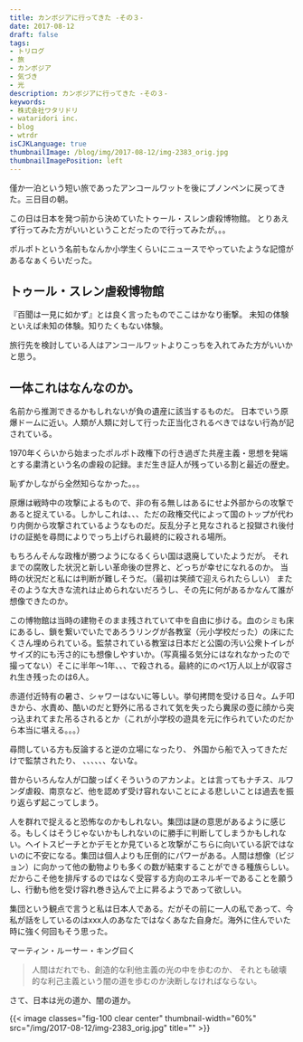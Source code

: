 ```yaml
---
title: カンボジアに行ってきた -その３-
date: 2017-08-12
draft: false
tags:
- トリログ
- 旅
- カンボジア
- 気づき
- 光
description: カンボジアに行ってきた -その３-
keywords:
- 株式会社ワタリドリ
- wataridori inc.
- blog
- wtrdr
isCJKLanguage: true
thumbnailImage: /blog/img/2017-08-12/img-2383_orig.jpg
thumbnailImagePosition: left
---
```

僅か一泊という短い旅であったアンコールワットを後にプノンペンに戻ってきた。三日目の朝。

この日は日本を発つ前から決めていたトゥール・スレン虐殺博物館。
とりあえず行ってみた方がいいということだったので行ってみたが。。。

ポルポトという名前もなんか小学生くらいにニュースでやっていたような記憶があるなぁくらいだった。

## トゥール・スレン虐殺博物館
『百聞は一見に如かず』とは良く言ったものでここはかなり衝撃。
未知の体験といえば未知の体験。知りたくもない体験。

旅行先を検討している人はアンコールワットよりこっちを入れてみた方がいいかと思う。

## 一体これはなんなのか。
名前から推測できるかもしれないが負の遺産に該当するものだ。
日本でいう原爆ドームに近い。人類が人類に対して行った正当化されるべきではない行為が記されている。

1970年くらいから始まったポルポト政権下の行き過ぎた共産主義・思想を発端とする粛清という名の虐殺の記録。まだ生き証人が残っている割と最近の歴史。

恥ずかしながら全然知らなかった。。。

原爆は戦時中の攻撃によるもので、非の有る無しはあるにせよ外部からの攻撃であると捉えている。しかしこれは、、、ただの政権交代によって国のトップが代わり内側から攻撃されているようなものだ。反乱分子と見なされると投獄され後付けの証拠を尋問によりでっち上げられ最終的に殺される場所。

もちろんそんな政権が勝つようになるくらい国は退廃していたようだが。
それまでの腐敗した状況と新しい革命後の世界と、どっちが幸せになれるのか。
当時の状況だと私には判断が難しそうだ。（最初は笑顔で迎えられたらしい）
またそのような大きな流れは止められないだろうし、その先に何があるかなんて誰が想像できたのか。

この博物館は当時の建物そのまま残されていて中を自由に歩ける。血のシミも床にあるし、鎖を繋いでいたであろうリングが各教室（元小学校だった）の床にたくさん埋められている。監禁されている教室は日本だと公園の汚い公衆トイレがサイズ的にも汚さ的にも想像しやすいか。（写真撮る気分にはなれなかったので撮ってない）そこに半年〜1年、、、で殺される。最終的にのべ1万人以上が収容され生き残ったのは6人。

赤道付近特有の暑さ、シャワーはないに等しい。挙句拷問を受ける日々。ムチ叩きから、水責め、酷いのだと野外に吊るされて気を失ったら糞尿の壺に顔から突っ込まれてまた吊るされるとか（これが小学校の遊具を元に作られていたのだから本当に堪える。。。）

尋問している方も反論すると逆の立場になったり、
外国から船で入ってきただけで監禁されたり、
、、、、、、ないな。

昔からいろんな人が口酸っぱくそういうのアカンよ。とは言ってもナチス、ルワンダ虐殺、南京など、他を認めず受け容れないことによる悲しいことは過去を振り返らず起こってしまう。

人を群れで捉えると恐怖なのかもしれない。集団は謎の意思があるように感じる。もしくはそうじゃないかもしれないのに勝手に判断してしまうかもしれない。ヘイトスピーチとかデモとか見ていると攻撃がこちらに向いている訳ではないのに不安になる。集団は個人よりも圧倒的にパワーがある。人間は想像（ビジョン）に向かって他の動物よりも多くの数が結束することができる種族らしい。だからこそ他を排斥するのではなく受容する方向のエネルギーであることを願うし、行動も他を受け容れ巻き込んで上に昇るようであって欲しい。

集団という観点で言うと私は日本人である。だがその前に一人の私であって、今私が話をしているのはxxx人のあなたではなくあなた自身だ。海外に住んでいた時に強く何回もそう思った。

マーティン・ルーサー・キング曰く

> 人間はだれでも、創造的な利他主義の光の中を歩むのか、
それとも破壊的な利己主義という闇の道を歩むのか決断しなければならない。

さて、日本は光の道か、闇の道か。

{{< image classes="fig-100 clear center" thumbnail-width="60%" src="/img/2017-08-12/img-2383_orig.jpg" title="" >}}
